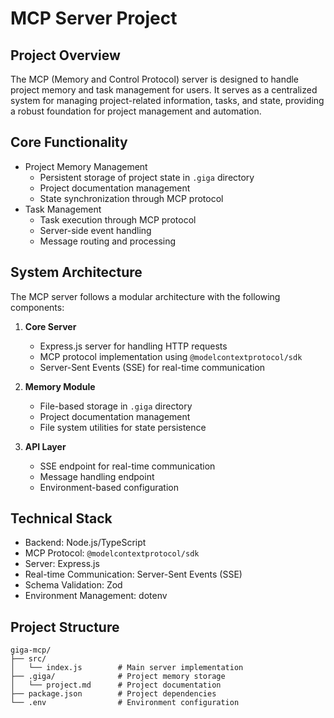 # MCP Server Project

## Project Overview
The MCP (Memory and Control Protocol) server is designed to handle project memory and task management for users. It serves as a centralized system for managing project-related information, tasks, and state, providing a robust foundation for project management and automation.

## Core Functionality
- Project Memory Management
  - Persistent storage of project state in `.giga` directory
  - Project documentation management
  - State synchronization through MCP protocol
- Task Management
  - Task execution through MCP protocol
  - Server-side event handling
  - Message routing and processing

## System Architecture
The MCP server follows a modular architecture with the following components:

1. **Core Server**
   - Express.js server for handling HTTP requests
   - MCP protocol implementation using `@modelcontextprotocol/sdk`
   - Server-Sent Events (SSE) for real-time communication

2. **Memory Module**
   - File-based storage in `.giga` directory
   - Project documentation management
   - File system utilities for state persistence

3. **API Layer**
   - SSE endpoint for real-time communication
   - Message handling endpoint
   - Environment-based configuration

## Technical Stack
- Backend: Node.js/TypeScript
- MCP Protocol: `@modelcontextprotocol/sdk`
- Server: Express.js
- Real-time Communication: Server-Sent Events (SSE)
- Schema Validation: Zod
- Environment Management: dotenv

## Project Structure
```
giga-mcp/
├── src/
│   └── index.js        # Main server implementation
├── .giga/              # Project memory storage
│   └── project.md      # Project documentation
├── package.json        # Project dependencies
└── .env                # Environment configuration
```
